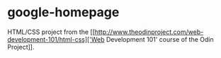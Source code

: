 google-homepage
===============

HTML/CSS project from the [[http://www.theodinproject.com/web-development-101/html-css]['Web Development 101' course of the Odin Project]].
